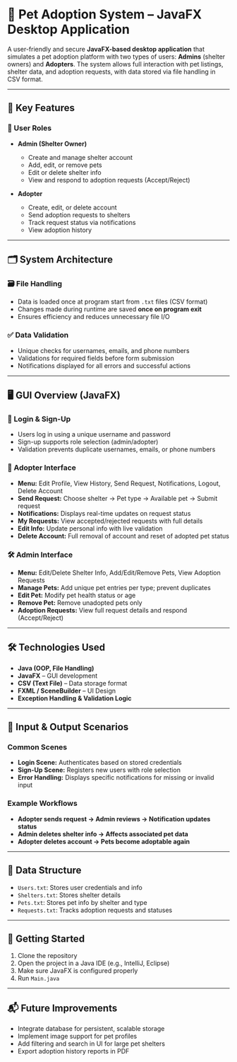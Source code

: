 # 🐾 Pet Adoption System – JavaFX Desktop Application

A user-friendly and secure **JavaFX-based desktop application** that simulates a pet adoption platform with two types of users: **Admins** (shelter owners) and **Adopters**. The system allows full interaction with pet listings, shelter data, and adoption requests, with data stored via file handling in CSV format.

---

## 🔧 Key Features

### 👥 User Roles

- **Admin (Shelter Owner)**
  - Create and manage shelter account
  - Add, edit, or remove pets
  - Edit or delete shelter info
  - View and respond to adoption requests (Accept/Reject)

- **Adopter**
  - Create, edit, or delete account
  - Send adoption requests to shelters
  - Track request status via notifications
  - View adoption history

---

## 🗂️ System Architecture

### 🗃️ File Handling

- Data is loaded once at program start from `.txt` files (CSV format)
- Changes made during runtime are saved **once on program exit**
- Ensures efficiency and reduces unnecessary file I/O

### ✅ Data Validation

- Unique checks for usernames, emails, and phone numbers
- Validations for required fields before form submission
- Notifications displayed for all errors and successful actions

---

## 🖥️ GUI Overview (JavaFX)

### 🔐 Login & Sign-Up

- Users log in using a unique username and password
- Sign-up supports role selection (admin/adopter)
- Validation prevents duplicate usernames, emails, or phone numbers

### 👤 Adopter Interface

- **Menu:** Edit Profile, View History, Send Request, Notifications, Logout, Delete Account  
- **Send Request:** Choose shelter → Pet type → Available pet → Submit request  
- **Notifications:** Displays real-time updates on request status  
- **My Requests:** View accepted/rejected requests with full details  
- **Edit Info:** Update personal info with live validation  
- **Delete Account:** Full removal of account and reset of adopted pet status  

### 🛠 Admin Interface

- **Menu:** Edit/Delete Shelter Info, Add/Edit/Remove Pets, View Adoption Requests  
- **Manage Pets:** Add unique pet entries per type; prevent duplicates  
- **Edit Pet:** Modify pet health status or age  
- **Remove Pet:** Remove unadopted pets only  
- **Adoption Requests:** View full request details and respond (Accept/Reject)  

---

## 🛠️ Technologies Used

- **Java (OOP, File Handling)**
- **JavaFX** – GUI development
- **CSV (Text File)** – Data storage format
- **FXML / SceneBuilder** – UI Design
- **Exception Handling & Validation Logic**

---

## 📌 Input & Output Scenarios

### Common Scenes

- **Login Scene:** Authenticates based on stored credentials  
- **Sign-Up Scene:** Registers new users with role selection  
- **Error Handling:** Displays specific notifications for missing or invalid input

### Example Workflows

- **Adopter sends request → Admin reviews → Notification updates status**  
- **Admin deletes shelter info → Affects associated pet data**  
- **Adopter deletes account → Pets become adoptable again**

---

## 📁 Data Structure

- `Users.txt`: Stores user credentials and info  
- `Shelters.txt`: Stores shelter details  
- `Pets.txt`: Stores pet info by shelter and type  
- `Requests.txt`: Tracks adoption requests and statuses  

---

## 🚀 Getting Started

1. Clone the repository
2. Open the project in a Java IDE (e.g., IntelliJ, Eclipse)
3. Make sure JavaFX is configured properly
4. Run `Main.java`

---

## 📬 Future Improvements

- Integrate database for persistent, scalable storage  
- Implement image support for pet profiles  
- Add filtering and search in UI for large pet shelters  
- Export adoption history reports in PDF  

